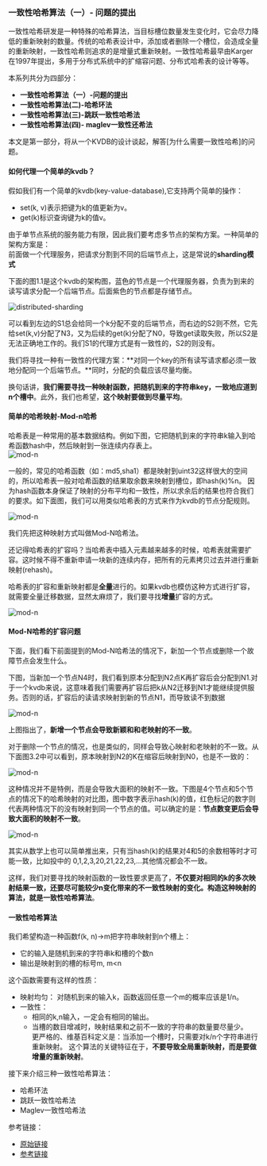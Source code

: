 ### 一致性哈希算法（一）- 问题的提出  

一致性哈希研发是一种特殊的哈希算法，当目标槽位数量发生变化时，它会尽力降低的重新映射的数量。传统的哈希表设计中，添加或者删除一个槽位，会造成全量的重新映射，一致性哈希则追求的是增量式重新映射。一致性哈希最早由Karger在1997年提出，多用于分布式系统中的扩缩容问题、分布式哈希表的设计等等。  

本系列共分为四部分：  
- **一致性哈希算法（一）-问题的提出**
- **一致性哈希算法(二)-哈希环法**
- **一致性哈希算法(三)-跳跃一致性哈希法**
- **一致性哈希算法(四)- maglev一致性还希法**

本文是第一部分，将从一个KVDB的设计谈起，解答\[为什么需要一致性哈希\]的问题。  

#### 如何代理一个简单的kvdb？  

假如我们有一个简单的kvdb(key-value-database),它支持两个简单的操作：  
  - set(k, v)表示把键为k的值更新为v。  
  - get(k)标识查询键为k的值v。  

由于单节点系统的服务能力有限，因此我们要考虑多节点的架构方案。一种简单的架构方案是：  
前面做一个代理服务，把请求分割到不同的后端节点上，这是常说的**sharding模式**  

下面的图1.1是这个kvdb的架构图，蓝色的节点是一个代理服务器，负责为到来的读写请求分配一个后端节点。后面紫色的节点都是存储节点。  

![distributed-sharding](../img/scenes/distributed-sharding-1.png)  

可以看到左边的S1总会给同一个k分配不变的后端节点，而右边的S2则不然，它先给set(k,v)分配了N3，又为后续的get(k)分配了N0，导致get读取失败，所以S2是无法正确地工作的。我们S1的代理方式是有一致性的，S2的则没有。  

我们将寻找一种有一致性的代理方案：**对同一个key的所有读写请求都必须一致地分配同一个后端节点。**同时，分配的负载应该尽量均衡。  

换句话讲，**我们需要寻找一种映射函数，把随机到来的字符串key，一致地应道到n个槽中**。此外，我们也希望，**这个映射要做到尽量平均**。  


#### 简单的哈希映射-Mod-n哈希  

哈希表是一种常用的基本数据结构。例如下图，它把随机到来的字符串k输入到哈希函数hash中，然后映射到一张连续内存表上。  
![mod-n](../img/scenes/distributed-hash-mod-n.png)  

一般的，常见的哈希函数（如：md5,sha1）都是映射到uint32这样很大的空间的，所以哈希表一般对哈希函数的结果取余数来映射到槽位，即hash(k)%n。 因为hash函数本身保证了映射的分布平均和一致性，所以求余后的结果也符合我们的要求。如下面图，我们可以用类似哈希表的方式来作为kvdb的节点分配规则。  

![mod-n](../img/scenes/distributed-hash-mod-n-2.jpg)  

我们先把这种映射方式叫做Mod-N哈希法。  

还记得哈希表的扩容吗？当哈希表中插入元素越来越多的时候，哈希表就需要扩容。这时候不得不重新申请一块新的连续内存，把所有的元素拷贝过去并进行重新映射(rehash)。  

哈希表的扩容和重新映射都是**全量**进行的。如果kvdb也模仿这种方式进行扩容，就需要全量迁移数据，显然太麻烦了，我们要寻找**增量**扩容的方式。  

![mod-n](../img/scenes/distributed-hash-mod-n-3.jpg)  

#### Mod-N哈希的扩容问题  

下面，我们看下前面提到的Mod-N哈希法的情况下，新加一个节点或删除一个故障节点会发生什么。  

下图，当新加一个节点N4时，我们看到原本分配到N2点K再扩容后会分配到N1.对于一个kvdb来说，这意味着我们需要再扩容后把k从N2迁移到N1才能继续提供服务。否则的话，扩容后的读请求映射到新的节点N1，而导致读不到数据

![mod-n](../img/scenes/distributed-hash-mod-n-4.jpg)  

上图指出了，**新增一个节点会导致新颖和和老映射的不一致**。  

对于删除一个节点的情况，也是类似的，同样会导致心映射和老映射的不一致。从下面图3.2中可以看到，原本映射到N2的K在缩容后映射到N0，也是不一致的： 

![mod-n](../img/scenes/distributed-hash-mod-n-5.jpg)  

这种情况并不是特例，而是会导致大面积的映射不一致。下图是4个节点和5个节点的情况下的哈希映射的对比图，图中数字表示hash(k)的值，红色标记的数字则代表两种情况下的没有映射到同一个节点的值。可以确定的是：**节点数变更后会导致大面积的映射不一致**。 

![mod-n](../img/scenes/distributed-hash-mod-n-6.jpg)  

其实从数学上也可以简单推出来，只有当hash(k)的结果对4和5的余数相等时才可能一致，比如投中的 0,1,2,3,20,21,22,23,...其他情况都会不一致。  

这样，我们对要寻找的映射函数的一致性要求更高了，**不仅要对相同的k的多次映射结果一致，还要尽可能较少n变化带来的不一致性映射的变化。构造这种映射的算法，就是一致性哈希算法**。  

#### 一致性哈希算法  

我们希望构造一种函数f(k, n)->m把字符串映射到n个槽上：  
  - 它的输入是随机到来的字符串k和槽的个数n
  - 输出是映射到的槽的标号m, m\<n

这个函数需要有这样的性质：  
  - 映射均匀： 对随机到来的输入k，函数返回任意一个m的概率应该是1/n。
  - 一致性：
  	- 相同的k,n输入，一定会有相同的输出。 
  	- 当槽的数目增减时，映射结果和之前不一致的字符串的数量要尽量少。  
  更严格的、维基百科定义是：当添加一个槽时，只需要对k/n个字符串进行重新映射。 
这个算法的关键特征在于，**不要导致全局重新映射，而是要做增量的重新映射**。 

接下来介绍三种一致性哈希算法：  
- 哈希环法
- 跳跃一致性哈希法  
- Maglev一致性哈希法  

参考链接：
- [原始链接](https://writings.sh/post/consistent-hashing-algorithms-part-1-the-problem-and-the-concept)
- [参考链接](https://writings.sh/post/consistent-hashing-algorithms-part-1-the-problem-and-the-concept)






